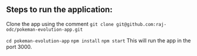 ## Steps to run the application:
Clone the app using the comment `git clone git@github.com:raj-odc/pokeman-evolution-app.git`

`cd pokeman-evolution-app`
`npm install`
`npm start` 
This will run the app in the port 3000.

